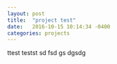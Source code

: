```yaml
---
layout: post
title:  "project test"
date:   2016-10-15 10:14:34 -0400
categories: projects
---
```


ttest
testst
sd
fsd
gs
dgsdg

